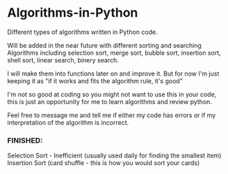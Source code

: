 # Algorithms-in-Python
Different types of algorithms written in Python code. 

Will be added in the near future with different sorting and searching Algorithms including selection sort, merge sort, bubble sort, insertion sort, shell sort, linear search, binery search.

I will make them into functions later on and improve it. But for now I'm just keeping it as "if it works and fits the algorithm rule, it's good"

I'm not so good at coding so you might not want to use this in your code, this is just an opportunity for me to learn algorithms and review python.

Feel free to message me and tell me if either my code has errors or if my interpretation of the algorithm is incorrect.

### FINISHED:
Selection Sort - Inefficient (usually used daily for finding the smallest item)
Insertion Sort (card shuffle - this is how you would sort your cards)

